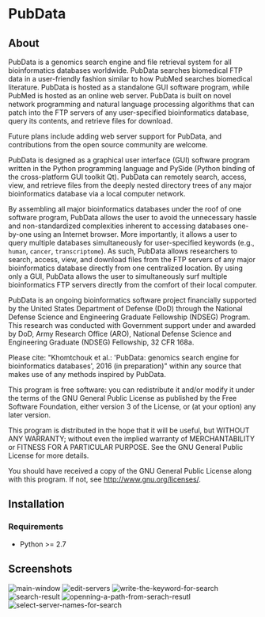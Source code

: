 # PubData

## About

PubData is a genomics search engine and file retrieval system for all bioinformatics databases worldwide.  PubData searches biomedical FTP data in a user-friendly fashion similar to how PubMed searches biomedical literature.  PubData is hosted as a standalone GUI software program, while PubMed is hosted as an online web server.  PubData is built on novel network programming and natural language processing algorithms that can patch into the FTP servers of any user-specified bioinformatics database, query its contents, and retrieve files for download.

Future plans include adding web server support for PubData, and contributions from the open source community are welcome.

PubData is designed as a graphical user interface (GUI) software program written in the Python programming language and PySide (Python binding of the cross-platform GUI toolkit Qt).  PubData can remotely search, access, view, and retrieve files from the deeply nested directory trees of any major bioinformatics database via a local computer network.  

By assembling all major bioinformatics databases under the roof of one software program, PubData allows the user to avoid the unnecessary hassle and non-standardized complexities inherent to accessing databases one-by-one using an Internet browser.  More importantly, it allows a user to query multiple databases simultaneously for user-specified keywords (e.g., `human`, `cancer`, `transcriptome`).  As such, PubData allows researchers to search, access, view, and download files from the FTP servers of any major bioinformatics database directly from one centralized location.  By using only a GUI, PubData allows the user to simultaneously surf multiple bioinformatics FTP servers directly from the comfort of their local computer.

PubData is an ongoing bioinformatics software project financially supported by the United States Department of Defense (DoD) through the National Defense Science and Engineering Graduate Fellowship (NDSEG) Program. This research was conducted with Government support under and awarded by DoD, Army Research Office (ARO), National Defense Science and Engineering Graduate (NDSEG) Fellowship, 32 CFR 168a.

Please cite: "Khomtchouk et al.: 'PubData: genomics search engine for bioinformatics databases', 2016 (in preparation)" within any source that makes use of any methods inspired by PubData.

This program is free software: you can redistribute it and/or modify it under the terms of the GNU General Public License as published by the Free Software Foundation, either version 3 of the License, or (at your option) any later version.

This program is distributed in the hope that it will be useful, but WITHOUT ANY WARRANTY; without even the implied warranty of MERCHANTABILITY or FITNESS FOR A PARTICULAR PURPOSE.  See the GNU General Public License for more details.

You should have received a copy of the GNU General Public License along with this program.  If not, see <http://www.gnu.org/licenses/>.

## Installation

### Requirements

* Python >= 2.7

## Screenshots

![main-window](https://cloud.githubusercontent.com/assets/9893806/13992741/a86270a4-f0f3-11e5-903d-8bcac9127cc0.png)
![edit-servers](https://cloud.githubusercontent.com/assets/9893806/13992743/aa6d227c-f0f3-11e5-865b-1fad5568c24a.png)
![write-the-keyword-for-search](https://cloud.githubusercontent.com/assets/9893806/13992748/ae49899e-f0f3-11e5-96a9-65392fddbb24.png)
![search-result](https://cloud.githubusercontent.com/assets/9893806/13992773/c0d094f4-f0f3-11e5-8672-20cf9e8573e2.png)
![openning-a-path-from-serach-resutl](https://cloud.githubusercontent.com/assets/9893806/13992781/c6efae92-f0f3-11e5-9bc9-e71b518db14e.png)
![select-server-names-for-search](https://cloud.githubusercontent.com/assets/9893806/13992790/cf336c60-f0f3-11e5-8542-ee169271d487.png)
